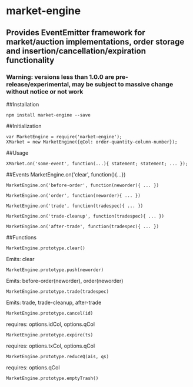 market-engine
====

## Provides EventEmitter framework for market/auction implementations, order storage and insertion/cancellation/expiration functionality

### Warning: versions less than 1.0.0 are pre-release/experimental, may be subject to massive change without notice or not work 

##Installation

    npm install market-engine --save

##Initialization

    var MarketEngine = require('market-engine');
    XMarket = new MarketEngine({qCol: order-quantity-column-number});

##Usage

    XMarket.on('some-event', function(...){ statement; statement; ... });

##Events
    MarketEngine.on('clear', function(){...})

    MarketEngine.on('before-order', function(neworder){ ... })

    MarketEngine.on('order', function(neworder){ ... })

    MarketEngine.on('trade', function(tradespec){ ... })

    MarketEngine.on('trade-cleanup', function(tradespec){ ... })

    MarketEngine.on('after-trade', function(tradespec){ ... })

##Functions     

    MarketEngine.prototype.clear()

Emits: clear

    MarketEngine.prototype.push(neworder)

Emits: before-order(neworder), order(neworder)

    MarketEngine.prototype.trade(tradespec)

Emits: trade, trade-cleanup, after-trade

    MarketEngine.prototype.cancel(id)

requires:  options.idCol, options.qCol

    MarketEngine.prototype.expire(ts)

requires: options.txCol, options.qCol

    MarketEngine.prototype.reduceQ(ais, qs)

requires: options.qCol

    MarketEngine.prototype.emptyTrash()


